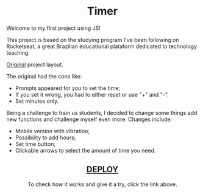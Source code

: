 <div align="center">
  <h1>Timer</h1>
</div>

Welcome to my first project using JS!

This project is based on the studying program I've been following on Rocketseat, a great Brazilian educational plataform dedicated to technology teaching.

[Original](https://www.figma.com/file/Pw8yMsK7HFkD6aISZt6gPA/Stage-05---Focus-Timer-2.0/duplicate?node-id=0%3A1) project layout.

The original had the cons like:

- Prompts appeared for you to set the time;
- If you set it wrong, you had to either reset or use "+" and "-".
- Set minutes only.

Being a challenge to train us students, I decided to change some things add new functions and challenge myself even more.
Changes include:

- Mobile version with vibration;
- Possibility to add hours;
- Set time button;
- Clickable arrows to select the amount of time you need.

<div align="center">
  
<h2><a href="https://henriquekishida.github.io/Timer/">  DEPLOY </h2></a>
  
To check how it works and give it a try, click the link above.
</div>
